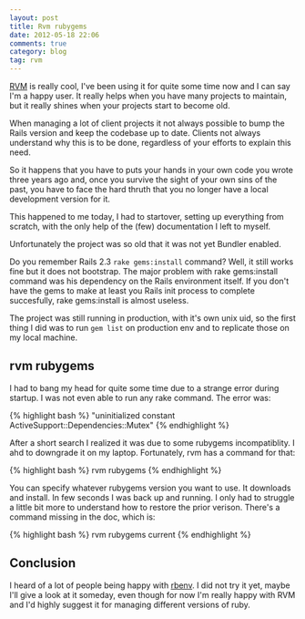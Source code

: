 ```yaml
---
layout: post
title: Rvm rubygems
date: 2012-05-18 22:06
comments: true
category: blog
tag: rvm
---
```


[RVM](https://rvm.io/) is really cool, I've been using it for quite some time now and I can
say I'm a happy user. It really helps when you have many projects to maintain,
but it really shines when your projects start to become old. 

When managing a lot of client projects it not always possible to bump the
Rails version and keep the codebase up to date. Clients not always understand 
why this is to be done, regardless of your efforts to explain this need. 

<!--more-->

So it happens that you have to puts your hands in your own code you wrote
three years ago and, once you survive the sight of your own sins of the past, 
you have to face the hard thruth that you no longer have a local development 
version for it. 

This happened to me today, I had to startover, setting up everything from
scratch, with the only help of the (few) documentation I left to myself.

Unfortunately the project was so old that it was not yet Bundler enabled. 

Do you remember Rails 2.3 `rake gems:install` command? Well, it still works
fine but it does not bootstrap. The major problem with rake gems:install
command was his dependency on the Rails environment itself. If you don't have
the gems to make at least you Rails init process to complete succesfully, 
rake gems:install is almost useless. 

The project was still running in production, with it's own unix uid, so the
first thing I did was to run `gem list` on production env and to replicate
those on my local machine.

## rvm rubygems 

I had to bang my head for quite some time due to a strange error during
startup. I was not even able to run any rake command. The error was: 

{% highlight bash %}
"uninitialized constant ActiveSupport::Dependencies::Mutex"
{% endhighlight %}

After a short search I realized it was due to some rubygems incompatiblity. I
ahd to downgrade it on my laptop. Fortunately, rvm has a command for that: 


{% highlight bash %}
rvm rubygems 
{% endhighlight %}

You can specify whatever rubygems version you want to use. It downloads and
install. In few seconds I was back up and running. I only had to struggle a
little bit more to understand how to restore the prior verison. There's a
command missing in the doc, which is:

{% highlight bash %}
rvm rubygems current
{% endhighlight %}

## Conclusion

I heard of a lot of people being happy with [rbenv](https://github.com/sstephenson/rbenv). 
I did not try it yet, maybe I'll give a look at it someday, even though for
now I'm really happy with RVM and I'd highly suggest it for managing different
versions of ruby.





